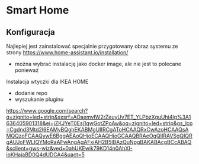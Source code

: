 # Smart Home

## Konfiguracja

Najlepiej jest zainstalować specjalnie przygotowany obraz systemu ze strony https://www.home-assistant.io/installation/

- można wybrać instalację jako docker image, ale nie jest to polecane ponieważ

Instalacja wtyczki dla IKEA HOME
- dodanie repo
- wyszukanie pluginu

https://www.google.com/search?q=zignito+led+strip&sxsrf=AOaemvIW2rZeuyUv7ET_YLPbzXguUhi4lg%3A1636405901318&ei=jZKJYeT0Esj1qwGotZPoAw&oq=zignito+led+strip&gs_lcp=Cgdnd3Mtd2l6EAMyBQghEKABMgUIIRCgAToHCAAQRxCwAzoHCAAQsAMQQzoFCAAQywE6BggAEAoQHjoECAAQHjoGCAAQBRAeOgQIIRAVSgQIQRgAUJoFWLIQYMoRaAFwAngAgAFxiAH2B5IBAzQuNpgBAKABAcgBCcABAQ&sclient=gws-wiz&ved=0ahUKEwik79KD14n0AhXI-ioKHajaBD0Q4dUDCA4&uact=5
